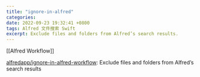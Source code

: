 ```yaml
---
title: "ignore-in-alfred"
categories: 
date: 2022-09-23 19:32:41 +0800
tags: Alfred 文件搜索 Swift
excerpt: Exclude files and folders from Alfred’s search results.
---
```


[[Alfred Workflow]]

[alfredapp/ignore-in-alfred-workflow](https://github.com/alfredapp/ignore-in-alfred-workflow): Exclude files and folders from Alfred’s search results





